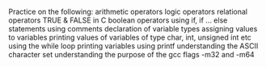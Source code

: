 Practice on the following:
arithmetic operators
logic operators
relational operators
TRUE & FALSE in C
boolean operators
using if, if ... else statements
using comments
declaration of variable types
assigning values to variables
printing values of variables of type char, int, unsigned int etc
using the while loop
printing variables using printf
understanding the ASCII character set
understanding the purpose of the gcc flags -m32 and -m64
